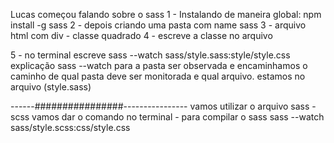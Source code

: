 Lucas começou falando sobre o sass
1 - Instalando de maneira global: npm install -g sass
2 - depois criando uma pasta com name sass
3 - arquivo html com div - classe quadrado
4 - escreve a classe no arquivo

5 - no terminal escreve sass --watch sass/style.sass:style/style.css
explicação sass --watch para a pasta ser observada e encaminhamos o caminho de qual pasta deve ser monitorada
e qual arquivo. estamos no arquivo (style.sass)

------################----------------
vamos utilizar o arquivo sass - scss
vamos dar o comando no terminal - para compilar o sass
sass --watch sass/style.scss:css/style.css